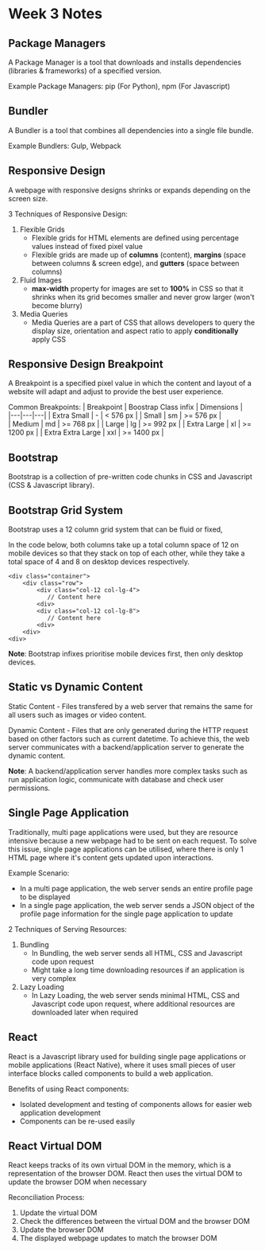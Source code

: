# Week 3 Notes

## Package Managers
A Package Manager is a tool that downloads and installs dependencies (libraries & frameworks) of a specified version.

Example Package Managers: pip (For Python), npm (For Javascript)

## Bundler
A Bundler is a tool that combines all dependencies into a single file bundle.

Example Bundlers: Gulp, Webpack

## Responsive Design
A webpage with responsive designs shrinks or expands depending on the screen size.

3 Techniques of Responsive Design:
1. Flexible Grids
    - Flexible grids for HTML elements are defined using percentage values instead of fixed pixel value
    - Flexible grids are made up of **columns** (content), **margins** (space between columns & screen edge), and **gutters** (space between columns)
2. Fluid Images
    - **max-width** property for images are set to **100%** in CSS so that it shrinks when its grid becomes smaller and never grow larger (won't become blurry)
3. Media Queries
    - Media Queries are a part of CSS that allows developers to query the display size, orientation and aspect ratio to apply **conditionally** apply CSS 

## Responsive Design Breakpoint
A Breakpoint is a specified pixel value in which the content and layout of a website will adapt and adjust to provide the best user experience.

Common Breakpoints:
| Breakpoint  | Boostrap Class infix  |  Dimensions |  
|---|---|---|
|  Extra Small | -  | < 576 px  |
|  Small | sm  | >= 576 px  |  
|  Medium | md  | >= 768 px  | 
|  Large | lg  | >= 992 px  | 
|  Extra Large  | xl  | >= 1200 px  | 
|  Extra Extra Large  | xxl  | >= 1400 px  | 

## Bootstrap
Bootstrap is a collection of pre-written code chunks in CSS and Javascript (CSS & Javascript library). 

## Bootstrap Grid System 
Bootstrap uses a 12 column grid system that can be fluid or fixed, 

In the code below, both columns take up a total column space of 12 on mobile devices so that they stack on top of each other, while they take a total space of 4 and 8 on desktop devices respectively. 
```
<div class="container">
    <div class="row">
        <div class="col-12 col-lg-4">
           // Content here
        <div>
        <div class="col-12 col-lg-8">
           // Content here
        <div>
    <div>
<div>
```
**Note**: Bootstrap infixes prioritise mobile devices first, then only desktop devices. 

## Static vs Dynamic Content   
Static Content - Files transfered by a web server that remains the same for all users such as images or video content.

Dynamic Content - Files that are only generated during the HTTP request based on other factors such as current datetime. To achieve this, the web server communicates with a backend/application server to generate the dynamic content. 

**Note**: A backend/application server handles more complex tasks such as run application logic, communicate with database and check user permissions.

## Single Page Application
Traditionally, multi page applications were used, but they are resource intensive because a new webpage had to be sent on each request. To solve this issue, single page applications can be utilised, where there is only 1 HTML page where it's content gets updated upon interactions.

Example Scenario:
- In a multi page application, the web server sends an entire profile page to be displayed 
- In a single page application, the web server sends a JSON object of the profile page information for the single page application  to update 

2 Techniques of Serving Resources:
1. Bundling
    - In Bundling, the web server sends all HTML, CSS and Javascript code upon request
    - Might take a long time downloading resources if an application is very complex
2. Lazy Loading
    - In Lazy Loading, the web server sends minimal HTML, CSS and Javascript code upon request, where additional resources are downloaded later when required

## React
React is a Javascript library used for building single page applications or mobile applications (React Native), where it uses small pieces of user interface blocks called components to build a web application.

Benefits of using React components:
- Isolated development and testing of components allows for easier web application development
- Components can be re-used easily 

## React Virtual DOM
React keeps tracks of its own virtual DOM in the memory, which is a representation of the browser DOM. React then uses the virtual DOM to update the browser DOM when necessary

Reconciliation Process:
1. Update the virtual DOM
2. Check the differences between the virtual DOM and the browser DOM
3. Update the browser DOM
4. The displayed webpage updates to match the browser DOM